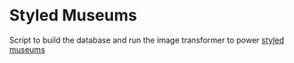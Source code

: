 # Styled Museums
Script to build the database and run the image transformer to power [styled museums](douweosinga.com/projects/styledmuseums)
